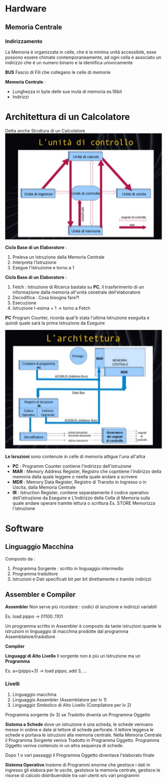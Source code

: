 # Hardware
## Memoria Centrale
### Indirizzamento
La Memoria è organizzata in celle, che è la minima unità accessibile, esse possono essere chimate contemporaneamente, ad ogni cella è associato un indirizzo che è un numero binario e la identifica univocamente

**BUS** Fascio di Fili che collegano le celle di memorie

**Memoria Centrale** :
 - Lunghezza in byte delle sue inutà di memoria es.16bit
 - Indirizzi
# Architettura di un Calcolatore
Detta anche Struttura di un Calcolatore
![alt text](ArchCalcolatore.JPG)

**Ciclo Base di un Elaboratore** :
 1. Preleva un Istruzione dalla Memoria Centrale
 2. Interpreta l'Istruzione
 3. Esegue l'Istruzione e torno a 1

**Ciclo Base di un Elaboratore** :
 1. Fetch : Istruzione di Ricerca bastata su **PC**, il trasferimento di un informazione dalla memoria all'unità cenetrale dell'elaboratore
 2. Decodifica : Cosa bisogna fare?!
 3. Esecuzione
 4. Istruzione I-esima + 1 -> torno a Fetch

**PC** Program Counter, ricorda qual'è stata l'ultima Istruzione eseguita e quindi quale sarà la prima Istruzione da Eseguire

![alt text](ArchBase.JPG)

**Le Isruzioni** sono contenute in celle di memoria attigue l'una all'altra

 - **PC** : Programm Counter contiene l'indirizzo dell'istruzione
 - **MAR** : Memory Address Register, Registro che copntiene l'indirizzo della memoria dalla quale leggere o neella quale andare a scrivere
 - **MDR** : Memory Data Register, Registro di Transito in Ingresso o in Uscita, dalla Memoria Centrale
 - **IR** : Istruction Register, contiene separatamente il codice operativo dell'istruzione da Eseguire e L'Indirizzo della Cella di Memoria sulla quale andare operare tramite lettura o scrittura Es. STORE Memorizza l'istruzione
  
# Software

## Linguaggio Macchina
Composto da :
 1. Programma Sorgente : scritto in linguaggio intermedio
 2. Programma traduttore
 3. Istruzioni e Dati specificati bit per bit direttamente o tramite indirizzi

## Assembler e Compiler
**Assembler** 
Non serve più ricordare : codici di isruzione e indirizzi variabili

Es. load pippo -> 01100..1101

Un programma scritto in Assembler è composto da tante istruzioni quante le istruzioni in linguaggio di macchina prodotte dal programma Assemblatore/traduttore

**Compiler** 

**Linguaggi di Alto Livello**
Il sorgente non è più un Istruzione ma un **Programma**


Es. a=(pippo+3) -> load pippo, add 3, ...

### Livelli
1. Linguaggio macchina
2. Linguaggio Assembler (Assemblatore per lv 1)
3. Linguaggio Simbolico di Alto Livello (Compilatore per lv 2)

Programma sorgente (lv 3) se Tradotto diventa un Programma Oggetto

**Sistema a Schede** dove un istruzione è una scheda, le schede venivano messe in ordine e date al lettore di schede perforate. Il lettore leggeva le schede e portava le istruzioni alla memoria centrale. Nella Memoria Centrale il Programma Sorgente veniva Tradotto in Programma Oggetto. Programma Oggetto veniva contenuto in un altra sequenza di schede.

Dopo 1 o vari passaggi il Programma Oggetto diventava l'elaborato finale

**Sistema Operativo** Insieme di Programmi enorme che gestisce i dati in ingresso gli elabora per le uscite, gestsisce la memoria centrale, gestisce le risorse di calcolo distribuendole tra vari utenti e/o vari programmi